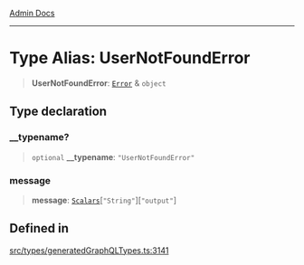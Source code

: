 [Admin Docs](/)

***

# Type Alias: UserNotFoundError

> **UserNotFoundError**: [`Error`](Error.md) & `object`

## Type declaration

### \_\_typename?

> `optional` **\_\_typename**: `"UserNotFoundError"`

### message

> **message**: [`Scalars`](Scalars.md)\[`"String"`\]\[`"output"`\]

## Defined in

[src/types/generatedGraphQLTypes.ts:3141](https://github.com/Suyash878/talawa-api/blob/cfd688207611ba245c99edd8dbaccb2cdbf6a043/src/types/generatedGraphQLTypes.ts#L3141)
